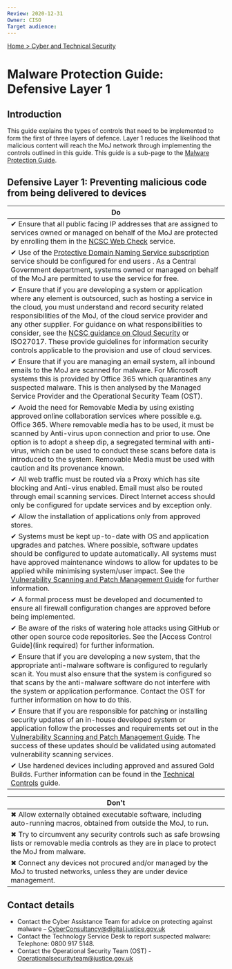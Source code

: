 ```yaml
---
Review: 2020-12-31
Owner: CISO
Target audience:
---
```


[Home > Cyber and Technical Security](home-security-policies-guides.md)

[vspmg]: ../vulnerability-scanning-and-patch-management-guide/

# Malware Protection Guide: Defensive Layer 1

## Introduction

This guide explains the types of controls that need to be implemented to form the first of three layers of defence. Layer 1 reduces the likelihood that malicious content will reach the MoJ network through implementing the controls outlined in this guide. This guide is a sub-page to the [Malware Protection Guide](malware-protection-guide-introduction.md).

## Defensive Layer 1: Preventing malicious code from being delivered to devices

| Do |
|---|
| ✔ Ensure that all public facing IP addresses that are assigned to services owned or managed on behalf of the MoJ are protected by enrolling them in the [NCSC Web Check](https://www.ncsc.gov.uk/information/web-check) service. |
| ✔ Use of the [Protective Domain Naming Service subscription](https://ministryofjustice.github.io/security-guidance/guides/public-sector-dns/#public-sector-dns) service should be configured for end users . As a Central Government department, systems owned or managed on behalf of the MoJ are permitted to use the service for free. |
| ✔  Ensure that if you are developing a system or application where any element is outsourced, such as hosting a service in the cloud, you must understand and record security related responsibilities of the MoJ, of the cloud service provider and any other supplier. For guidance on what responsibilities to consider, see the [NCSC guidance on Cloud Security](https://www.ncsc.gov.uk/collection/cloud-security) or ISO27017. These provide guidelines for information security controls applicable to the provision and use of cloud services. |
| ✔ Ensure that if you are managing an email system, all inbound emails to the MoJ are scanned for malware. For Microsoft systems this is provided by Office 365 which quarantines any suspected malware. This is then analysed by the Managed Service Provider and the Operational Security Team (OST). |
| ✔ Avoid the need for Removable Media by using existing approved online collaboration services where possible e.g. Office 365. Where removable media has to be used, it must be scanned by Anti-virus upon connection and prior to use. One option is to adopt a sheep dip, a segregated terminal with anti-virus, which can be used to conduct these scans before data is introduced to the system. Removable Media must be used with caution and its provenance known. |
| ✔ All web traffic must be routed via a Proxy  which has site blocking and Anti-virus enabled. Email must also be routed through email scanning services. Direct Internet access should only be configured for update services and by exception only. |
| ✔ Allow the installation of applications only from approved stores.|
| ✔ Systems must be kept up-to-date with OS and application upgrades and patches. Where possible, software updates should be configured to update automatically. All systems must have approved maintenance windows to allow for updates to be applied while minimising system/user impact. See the [Vulnerability Scanning and Patch Management Guide][vspmg] for further information. |
| ✔ A formal process must be developed and documented to ensure all firewall configuration changes are approved before being implemented. |
| ✔ Be aware of the risks of watering hole attacks using GitHub or other open source code repositories. See the [Access Control Guide](link required) for further information.|
| ✔ Ensure that if you are developing a new system, that the appropriate anti-malware software  is configured to regularly scan it. You must also ensure that the system is configured so that scans by the anti-malware software do not interfere with the system or application performance. Contact the OST for further information on how to do this.|
| ✔ Ensure that if you are responsible for patching or installing security updates of an in-house developed system or application follow the processes and requirements set out in the [Vulnerability Scanning and Patch Management Guide][vspmg]. The success of these updates should be validated using automated vulnerability scanning services.|
| ✔ Use hardened devices including approved and assured Gold Builds. Further information can be found in the [Technical Controls](link) guide. |

| Don't |
|---|
| ✖ Allow externally obtained executable software, including auto-running macros, obtained from outside the MoJ, to run. |
| ✖ Try to circumvent any security controls such as safe browsing lists or removable media controls as they are in place to protect the MoJ from malware. |
| ✖ Connect any devices not procured and/or managed by the MoJ to trusted networks, unless they are under device management. |

## Contact details

* Contact the Cyber Assistance Team for advice on protecting against malware – [CyberConsultancy@digital.justice.gov.uk](mailto:CyberConsultancy@digital.justice.gov.uk)
* Contact the Technology Service Desk to report suspected malware:<br/>Telephone: 0800 917 5148.
* Contact the Operational Security Team (OST) - [Operationalsecurityteam@justice.gov.uk](mailto:Operationalsecurityteam@justice.gov.uk)
